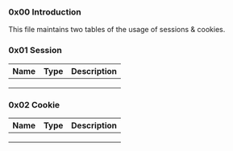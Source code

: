 ### 0x00 Introduction

This file maintains two tables of the usage of sessions & cookies.

### 0x01 Session

| Name | Type | Description |
| ---- | ---- | ----------- |
|      |      |             |
|      |      |             |
|      |      |             |



### 0x02 Cookie

| Name | Type | Description |
| ---- | ---- | ----------- |
|      |      |             |
|      |      |             |
|      |      |             |

